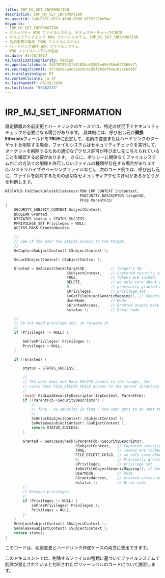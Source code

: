 ```yaml
---
title: IRP_MJ_SET_INFORMATION
description: IRP_MJ_SET_INFORMATION
ms.assetid: 2a6c837c-85c9-46d8-85d8-d779f22be54e
keywords:
- IRP_MJ_SET_INFORMATION
- セキュリティ WDK ファイルシステム、セキュリティチェックの追加
- セキュリティチェック WDK ファイルシステム、IRP_MJ_SET_INFORMATION
- 名前変更の操作 (WDK ファイルシステム)
- ハードリンク操作 WDK ファイルシステム
- WDK ファイルシステムの名前
ms.date: 04/20/2017
ms.localizationpriority: medium
ms.openlocfilehash: 2d47878142f50102ba53201ed9e95be041360e71
ms.sourcegitcommit: df7d6565a4cd2659c46d5fd83ef04a1672c60dbf
ms.translationtype: MT
ms.contentlocale: ja-JP
ms.lasthandoff: 06/26/2020
ms.locfileid: "85382725"
---
```

# <a name="irp_mj_set_information"></a>IRP_MJ_SET_INFORMATION

設定情報の名前変更とハードリンクのケースでは、特定の状況下でセキュリティチェックが必要になる場合があります。 具体的には、呼び出し元が**置換 Eifexists**フィールドを**TRUE**に設定して、名前の変更またはハードリンクのターゲットを削除する場合、ファイルシステムはセキュリティチェックを実行して、ターゲットを削除するための適切なアクセス許可が呼び出し元に与えられていることを確認する必要があります。 さらに、ポリシーに関係なくファイルシステムがこの方法での削除を許可しないファイルの種類が存在する場合があります (レジストリハイブやページングファイルなど)。 次のコード例では、呼び出し元に、ファイルを削除するための適切なセキュリティアクセス許可があるかどうかを判断します。

```cpp
NTSTATUS FsdCheckDeleteFileAccess(POW_IRP_CONTEXT IrpContext,
                                  PSECURITY_DESCRIPTOR targetSD,
                                  PFCB ParentFcb)
{
    SECURITY_SUBJECT_CONTEXT SubjectContext;
    BOOLEAN Granted;
    NTSTATUS status = STATUS_SUCCESS;
    PPRIVILEGE_SET Privileges = NULL;
    ACCESS_MASK GrantedAccess;

    //
    // See if the user has DELETE access to the target.
    //
    SeCaptureSubjectContext( &SubjectContext );

    SeLockSubjectContext( &SubjectContext );

    Granted = SeAccessCheck(targetSD,           // Target's SD.
                            &SubjectContext,    // Captured security context.
                            TRUE,               // Tokens are locked.
                            DELETE,             // we only care about delete
                            0,                  // previously granted access.
                            &Privileges,        // privilege_set
                            IoGetFileObjectGenericMapping(), // Generic mappings.
                            UserMode,           // Mode
                            &GrantedAccess,     // Granted access mask
                            &status );          // Error code

    //
    // Do not need privilege set, so release it.
    //
    if (Privileges != NULL) {

        SeFreePrivileges( Privileges );
        Privileges = NULL;
    }

    if (!Granted) {

        status = STATUS_SUCCESS;

        //
        // The user does not have DELETE access to the target, but
        // could have FILE_DELETE_CHILD access to the parent directory.
        //
        (void) FsdLoadSecurityDescriptor(IrpContext, ParentFcb);
        if (!ParentFcb->SecurityDescriptor) {
            //
            // fine - no security is fine - the user gets to do what they want
            //
            SeUnlockSubjectContext( &SubjectContext );
            SeReleaseSubjectContext( &SubjectContext );
            return STATUS_SUCCESS;
        }

        Granted = SeAccessCheck(&ParentFcb->SecurityDescriptor,
                                &SubjectContext,   // Captured security context.
                                TRUE,              // Tokens are locked.
                                FILE_DELETE_CHILD, // we only care about delete
                                0,                 // Previously granted access.
                                &Privileges,       // privilege_set
                                IoGetFileObjectGenericMapping(), // Generic mappings
                                UserMode,          // mode
                                &GrantedAccess,    // Granted access mask
                                &status );         // Error code
        //
        // Release privileges
        //
        if (Privileges != NULL) {
            SeFreePrivileges( Privileges );
            Privileges = NULL;
        }
    }
    SeUnlockSubjectContext( &SubjectContext );
    SeReleaseSubjectContext( &SubjectContext );
    return status;
}
```

このコードは、名前変更とハードリンク作成ケースの両方に使用できます。

このドキュメントでは、削除するファイルの種類に基づいてファイルシステムで削除が禁止されていると判断されたポリシーレベルのコードについて説明します。
